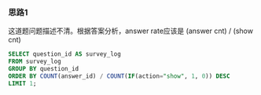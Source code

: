 ### 思路1 

这道题问题描述不清。根据答案分析，answer rate应该是 (answer cnt) / (show cnt)

```sql
SELECT question_id AS survey_log
FROM survey_log
GROUP BY question_id
ORDER BY COUNT(answer_id) / COUNT(IF(action="show", 1, 0)) DESC
LIMIT 1;
```
